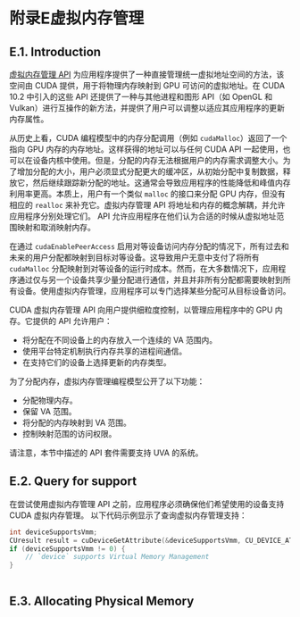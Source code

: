# 附录E虚拟内存管理

## E.1. Introduction

[虚拟内存管理 API](https://docs.nvidia.com/cuda/cuda-driver-api/group__CUDA__VA.html) 为应用程序提供了一种直接管理统一虚拟地址空间的方法，该空间由 CUDA 提供，用于将物理内存映射到 GPU 可访问的虚拟地址。在 CUDA 10.2 中引入的这些 API 还提供了一种与其他进程和图形 API（如 OpenGL 和 Vulkan）进行互操作的新方法，并提供了用户可以调整以适应其应用程序的更新内存属性。

从历史上看，CUDA 编程模型中的内存分配调用（例如 `cudaMalloc`）返回了一个指向 GPU 内存的内存地址。这样获得的地址可以与任何 CUDA API 一起使用，也可以在设备内核中使用。但是，分配的内存无法根据用户的内存需求调整大小。为了增加分配的大小，用户必须显式分配更大的缓冲区，从初始分配中复制数据，释放它，然后继续跟踪新分配的地址。这通常会导致应用程序的性能降低和峰值内存利用率更高。本质上，用户有一个类似 `malloc` 的接口来分配 GPU 内存，但没有相应的 `realloc` 来补充它。虚拟内存管理 API 将地址和内存的概念解耦，并允许应用程序分别处理它们。 API 允许应用程序在他们认为合适的时候从虚拟地址范围映射和取消映射内存。

在通过 `cudaEnablePeerAccess` 启用对等设备访问内存分配的情况下，所有过去和未来的用户分配都映射到目标对等设备。这导致用户无意中支付了将所有 `cudaMalloc` 分配映射到对等设备的运行时成本。然而，在大多数情况下，应用程序通过仅与另一个设备共享少量分配进行通信，并且并非所有分配都需要映射到所有设备。使用虚拟内存管理，应用程序可以专门选择某些分配可从目标设备访问。

CUDA 虚拟内存管理 API 向用户提供细粒度控制，以管理应用程序中的 GPU 内存。它提供的 API 允许用户：

* 将分配在不同设备上的内存放入一个连续的 VA 范围内。
* 使用平台特定机制执行内存共享的进程间通信。
* 在支持它们的设备上选择更新的内存类型。

为了分配内存，虚拟内存管理编程模型公开了以下功能：

* 分配物理内存。
* 保留 VA 范围。
* 将分配的内存映射到 VA 范围。
* 控制映射范围的访问权限。

请注意，本节中描述的 API 套件需要支持 UVA 的系统。

## E.2. Query for support

在尝试使用虚拟内存管理 API 之前，应用程序必须确保他们希望使用的设备支持 CUDA 虚拟内存管理。 以下代码示例显示了查询虚拟内存管理支持：

```C++
int deviceSupportsVmm;
CUresult result = cuDeviceGetAttribute(&deviceSupportsVmm, CU_DEVICE_ATTRIBUTE_VIRTUAL_MEMORY_MANAGEMENT_SUPPORTED, device);
if (deviceSupportsVmm != 0) {
    // `device` supports Virtual Memory Management 
}
   
```

## E.3. Allocating Physical Memory
